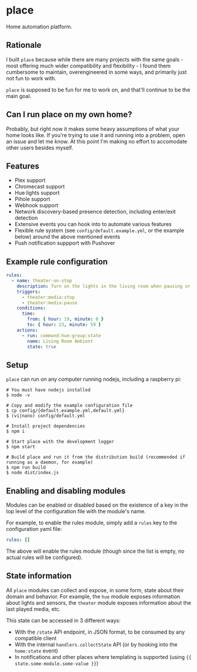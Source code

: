 # place

Home automation platform.

## Rationale

I built `place` because while there are many projects with the same goals - most offering much wider
compatibility and flexibility - I found them cumbersome to maintain, overengineered in some ways, and
primarily just not fun to work with.

`place` is supposed to be fun for me to work on, and that'll continue to be the main goal.

## Can I run place on my own home?

Probably, but right now it makes some heavy assumptions of what your home looks like. If you're trying
to use it and running into a problem, open an issue and let me know. At this point I'm making no effort
to accomodate other users besides myself.

## Features

- Plex support
- Chromecast support
- Hue lights support
- Pihole support
- Webhook support
- Network discovery-based presence detection, including enter/exit detection
- Extensive events you can hook into to automate various features
- Flexible rule system (see `config/default.example.yml`, or the example below) around the above mentioned events
- Push notification suppport with Pushover

## Example rule configuration

```yaml
rules:
  - name: theater-on-stop
    description: Turn on the lights in the living room when pausing or stopping something on the chromecast/plex
    triggers:
      - theater:media:stop
      - theater:media:pause
    conditions:
      time:
        from: { hour: 19, minute: 0 }
        to: { hour: 23, minute: 59 }
    actions:
      - run: command:hue:group:state
        name: Living Room Ambient
        state: true
```

## Setup

`place` can run on any computer running nodejs, including a raspberry pi:

```shell
# You must have nodejs installed
$ node -v

# Copy and modify the example configuration file
$ cp config/{default.example.yml,default.yml}
$ (vi|nano) config/default.yml

# Install project dependencies
$ npm i

# Start place with the development logger
$ npm start

# Build place and run it from the distribution build (recommended if running as a daemon, for example)
$ npm run build
$ node dist/index.js
```

## Enabling and disabling modules

Modules can be enabled or disabled based on the existence of a key in the top level of the configuration file
with the module's name.

For example, to enable the rules module, simply add a `rules` key to the configuration yaml file:

```yaml
rules: []
```

The above will enable the rules module (though since the list is empty, no actual rules will be configured).

## State information

All `place` modules can collect and expose, in some form, state about their domain and behavior. For example,
the `hue` module exposes information about lights and sensors, the `theater` module exposes information about
the last played media, etc.

This state can be accessed in 3 different ways:

- With the `/state` API endpoint, in JSON format, to be consumed by any compatible client
- With the internal `handlers.collectState` API (or by hooking into the `home:state` event)
- In notifications and other places where templating is supported (using `{{ state.some-module.some-value }}`)
